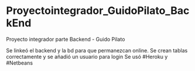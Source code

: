 # Proyectointegrador_GuidoPilato_BackEnd
Proyecto integrador parte Backend - Guido Pilato

Se linkeó  el backend y la bd para que permanezcan online. Se crean tablas correctamente y se añadió un usuario para login
Se usó #Heroku y #Netbeans
